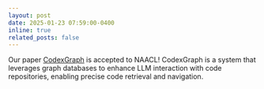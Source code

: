 ```yaml
---
layout: post
date: 2025-01-23 07:59:00-0400
inline: true
related_posts: false
---
```


Our paper [CodexGraph](https://aclanthology.org/2025.naacl-long.7.pdf) is accepted to NAACL! CodexGraph is a system that leverages graph databases to enhance LLM interaction with code repositories, enabling precise code retrieval and navigation.

